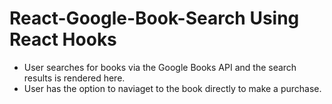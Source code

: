 # React-Google-Book-Search Using React Hooks

* User searches for books via the Google Books API and the search results is rendered here. 
* User has the option to naviaget to the book directly to make a purchase.